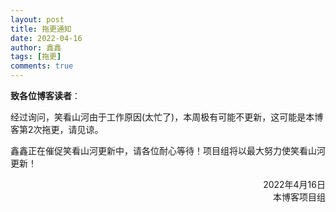 ```yaml
---
layout: post
title: 拖更通知
date: 2022-04-16
author: 鑫鑫
tags: [拖更]
comments: true
---
```


**致各位博客读者**：

​        经过询问，笑看山河由于工作原因(太忙了)，本周极有可能不更新，这可能是本博客第2次拖更，请见谅。

​        鑫鑫正在催促笑看山河更新中，请各位耐心等待！项目组将以最大努力使笑看山河更新！

<div align="right">2022年4月16日<br>本博客项目组</div>